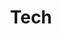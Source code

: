 ---
title: Tech
icon: robot
xref: /things/tech
description: Technology that stands out as a favourite.
weight: 1
---
